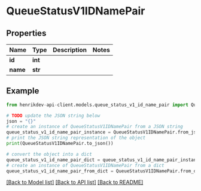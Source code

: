 # QueueStatusV1IDNamePair


## Properties

Name | Type | Description | Notes
------------ | ------------- | ------------- | -------------
**id** | **int** |  | 
**name** | **str** |  | 

## Example

```python
from henrikdev-api-client.models.queue_status_v1_id_name_pair import QueueStatusV1IDNamePair

# TODO update the JSON string below
json = "{}"
# create an instance of QueueStatusV1IDNamePair from a JSON string
queue_status_v1_id_name_pair_instance = QueueStatusV1IDNamePair.from_json(json)
# print the JSON string representation of the object
print(QueueStatusV1IDNamePair.to_json())

# convert the object into a dict
queue_status_v1_id_name_pair_dict = queue_status_v1_id_name_pair_instance.to_dict()
# create an instance of QueueStatusV1IDNamePair from a dict
queue_status_v1_id_name_pair_from_dict = QueueStatusV1IDNamePair.from_dict(queue_status_v1_id_name_pair_dict)
```
[[Back to Model list]](../README.md#documentation-for-models) [[Back to API list]](../README.md#documentation-for-api-endpoints) [[Back to README]](../README.md)


